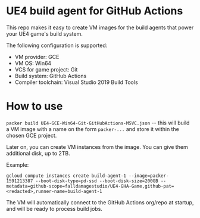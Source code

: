 # UE4 build agent for GitHub Actions

This repo makes it easy to create VM images for the build agents that power your UE4 game's build system.

The following configuration is supported:

- VM provider: GCE
- VM OS: Win64
- VCS for game project: Git
- Build system: GitHub Actions
- Compiler toolchain: Visual Studio 2019 Build Tools

# How to use

`packer build UE4-GCE-Win64-Git-GitHubActions-MSVC.json` -- this will build a VM image with a name on the form `packer-...` and store it within the chosen GCE project.

Later on, you can create VM instances from the image. You can give them additional disk, up to 2TB.

Example:
```
gcloud compute instances create build-agent-1 --image=packer-1591213387 --boot-disk-type=pd-ssd --boot-disk-size=200GB --metadata=github-scope=falldamagestudio/UE4-GHA-Game,github-pat=<redacted>,runner-name=build-agent-1
```

The VM will automatically connect to the GitHub Actions org/repo at startup, and will be ready to process build jobs.
